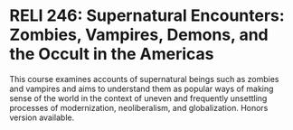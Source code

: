 # RELI 246: Supernatural Encounters: Zombies, Vampires, Demons, and the Occult in the Americas

This course examines accounts of supernatural beings such as zombies and vampires and aims to understand them as popular ways of making sense of the world in the context of uneven and frequently unsettling processes of modernization, neoliberalism, and globalization. Honors version available.